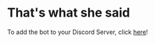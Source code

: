 # That's what she said

To add the bot to your Discord Server, click [here](https://discordapp.com/api/oauth2/authorize?client_id=702218520913641512&permissions=67584&scope=bot)!
